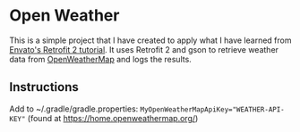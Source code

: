 # Open Weather
This is a simple project that I have created to apply what I have learned from [Envato's Retrofit 2 tutorial](https://code.tutsplus.com/tutorials/getting-started-with-retrofit-2--cms-27792?utm_source=Android+Weekly&utm_campaign=aa29d184f9-Android_Weekly_236&utm_medium=email&utm_term=0_4eb677ad19-aa29d184f9-338107301).
It uses Retrofit 2 and gson to retrieve weather data from [OpenWeatherMap](www.openweathermap.org) and logs the results.

## Instructions
Add to ~/.gradle/gradle.properties:
  `MyOpenWeatherMapApiKey="WEATHER-API-KEY"` (found at https://home.openweathermap.org/)





